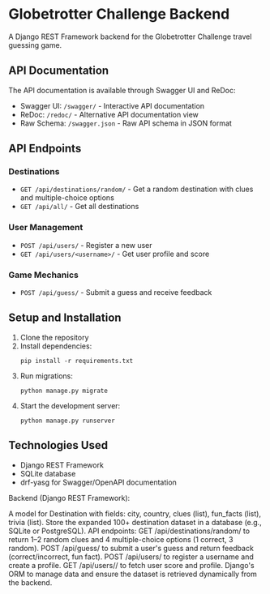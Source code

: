 
# Globetrotter Challenge Backend

A Django REST Framework backend for the Globetrotter Challenge travel guessing game.

## API Documentation

The API documentation is available through Swagger UI and ReDoc:

- Swagger UI: `/swagger/` - Interactive API documentation
- ReDoc: `/redoc/` - Alternative API documentation view
- Raw Schema: `/swagger.json` - Raw API schema in JSON format

## API Endpoints

### Destinations

- `GET /api/destinations/random/` - Get a random destination with clues and multiple-choice options
- `GET /api/all/` - Get all destinations

### User Management

- `POST /api/users/` - Register a new user
- `GET /api/users/<username>/` - Get user profile and score

### Game Mechanics

- `POST /api/guess/` - Submit a guess and receive feedback

## Setup and Installation

1. Clone the repository
2. Install dependencies:
   ```
   pip install -r requirements.txt
   ```
3. Run migrations:
   ```
   python manage.py migrate
   ```
4. Start the development server:
   ```
   python manage.py runserver
   ```

## Technologies Used

- Django REST Framework
- SQLite database
- drf-yasg for Swagger/OpenAPI documentation

Backend (Django REST Framework):

A model for Destination with fields: city, country, clues (list), fun_facts (list), trivia (list).
Store the expanded 100+ destination dataset in a database (e.g., SQLite or PostgreSQL).
API endpoints:
GET /api/destinations/random/ to return 1–2 random clues and 4 multiple-choice options (1 correct, 3 random).
POST /api/guess/ to submit a user's guess and return feedback (correct/incorrect, fun fact).
POST /api/users/ to register a username and create a profile.
GET /api/users/<username>/ to fetch user score and profile.
Django's ORM to manage data and ensure the dataset is retrieved dynamically from the backend.
